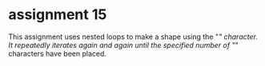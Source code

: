 # assignment 15

This assignment uses nested loops to make a shape using the "*" character. It repeatedly iterates again and again until the specified number of "*" characters have been placed.
